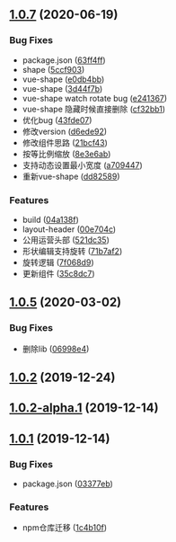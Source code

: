 ## [1.0.7](https://github.com/halobear/npm-packages/compare/v1.0.6...v1.0.7) (2020-06-19)


### Bug Fixes

* package.json ([63ff4ff](https://github.com/halobear/npm-packages/commit/63ff4ffa1fb4b41c92a3c3e8cb1a25ef9265f5fa))
* shape ([5ccf903](https://github.com/halobear/npm-packages/commit/5ccf903edd59d001bbc8a89043f41a537f934435))
* vue-shape ([e0db4bb](https://github.com/halobear/npm-packages/commit/e0db4bb14ad945c28b3f8b93e934c93fafb399da))
* vue-shape ([3d44f7b](https://github.com/halobear/npm-packages/commit/3d44f7b913f6c70a00c15597340e9e4a85bbc4fe))
* vue-shape watch rotate bug ([e241367](https://github.com/halobear/npm-packages/commit/e24136717b3630a1521e86880366de59a01c28e4))
* vue-shape 隐藏时候直接删除 ([cf32bb1](https://github.com/halobear/npm-packages/commit/cf32bb1f343e7bcbe6a61676130e709b608cbe64))
* 优化bug ([43fde07](https://github.com/halobear/npm-packages/commit/43fde0704e17b702376e1f823e06796b466da906))
* 修改version ([d6ede92](https://github.com/halobear/npm-packages/commit/d6ede92f1902691d21ef936ddd7179258f1e1e3b))
* 修改组件思路 ([21bcf43](https://github.com/halobear/npm-packages/commit/21bcf43134d4b2a1dd5fb863ed351dc0668ca18e))
* 按等比例缩放 ([8e3e6ab](https://github.com/halobear/npm-packages/commit/8e3e6ab0f788584502949604a13697c6d439e966))
* 支持动态设置最小宽度 ([a709447](https://github.com/halobear/npm-packages/commit/a709447e58ab99190131e88cb328499bd8c34bee))
* 重新vue-shape ([dd82589](https://github.com/halobear/npm-packages/commit/dd82589870b8feda9ee12a82af205fd60636f60d))


### Features

* build ([04a138f](https://github.com/halobear/npm-packages/commit/04a138f61f374c6f84b6d55f92c2c6e11189deb6))
* layout-header ([00e704c](https://github.com/halobear/npm-packages/commit/00e704c3c886cf5e0642c3f7ef9734df8d6475a4))
* 公用运营头部 ([521dc35](https://github.com/halobear/npm-packages/commit/521dc35ebfd8d21fd72861c0745bde363628b706))
* 形状编辑支持旋转 ([71b7af2](https://github.com/halobear/npm-packages/commit/71b7af286b01b6632d255ca3bb269f721e5250d9))
* 旋转逻辑 ([7f068d9](https://github.com/halobear/npm-packages/commit/7f068d9879b5a1d5ce6fc0f7a1c5705312b1e70f))
* 更新组件 ([35c8dc7](https://github.com/halobear/npm-packages/commit/35c8dc7a7a0b96e6669be19d621567db185f749a))



## [1.0.5](https://github.com/halobear/npm-packages/compare/v1.0.4...v1.0.5) (2020-03-02)


### Bug Fixes

* 删除lib ([06998e4](https://github.com/halobear/npm-packages/commit/06998e43bdf491d5b65094c8a8efe83d7116d439))



## [1.0.2](https://github.com/halobear/npm-packages/compare/v1.0.2-alpha.1...v1.0.2) (2019-12-24)



## [1.0.2-alpha.1](https://github.com/halobear/npm-packages/compare/v1.0.2-alpha.0...v1.0.2-alpha.1) (2019-12-14)



## [1.0.1](https://github.com/halobear/npm-packages/compare/v1.0.0...v1.0.1) (2019-12-14)


### Bug Fixes

* package.json ([03377eb](https://github.com/halobear/npm-packages/commit/03377eb2e59aec1bf3e0e75608478225eefd03e2))


### Features

* npm仓库迁移 ([1c4b10f](https://github.com/halobear/npm-packages/commit/1c4b10f402b3d601be9a4cf062b99c025b50c5a7))



